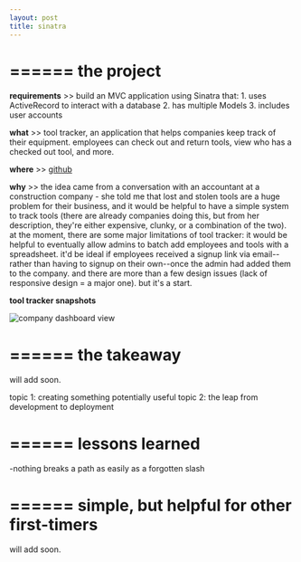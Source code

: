 ```yaml
---
layout: post
title: sinatra
---
```


======
**the project**
======

**requirements** >> build an MVC application using Sinatra that: 1. uses ActiveRecord to interact with a database 2. has multiple Models 3. includes user accounts

**what** >> tool tracker, an application that helps companies keep track of their equipment. employees can check out and return tools, view who has a checked out tool, and more.

**where** >> [github](https://github.com/bennorris/tool-tracker)

**why** >> the idea came from a conversation with an accountant at a construction company - she told me that lost and stolen tools are a huge problem for their business, and it would be helpful to have a simple system to track tools (there are already companies doing this, but from her description, they're either expensive, clunky, or a combination of the two). at the moment, there are some major limitations of tool tracker: it would be helpful to eventually allow admins to batch add employees and tools with a spreadsheet. it'd be ideal if employees received a signup link via email--rather than having to signup on their own--once the admin had added them to the company. and there are more than a few design issues (lack of responsive design = a major one). but it's a start.

**tool tracker snapshots**

![company dashboard view](https://bennorris.github.io/blog/assets/company_dash_1.png)

======
**the takeaway**
======

will add soon.   

topic 1: creating something potentially useful
topic 2: the leap from development to deployment

======
**lessons learned**
======

-nothing breaks a path as easily as a forgotten slash


======
**simple, but helpful for other first-timers**
======

will add soon.


<!-- ``gem build gem_name.gemspec``

and then push it to rubygems with:\\
``gem push gem_name-0.1.0.gem``

if you need to delete after pushing, you can use:\\
``gem yank gem_name -v 0.1.0``\\ -->
